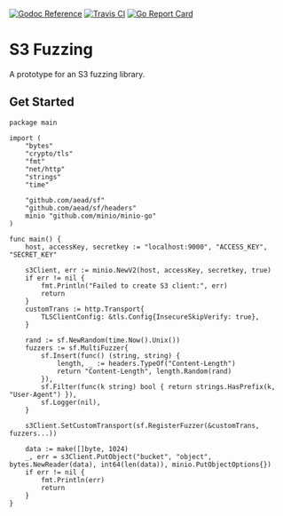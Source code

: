 [![Godoc Reference](https://godoc.org/github.com/aead/sf?status.svg)](https://godoc.org/github.com/aead/sf)
[![Travis CI](https://travis-ci.org/aead/sf.svg?branch=master)](https://travis-ci.org/aead/sf)
[![Go Report Card](https://goreportcard.com/badge/aead/sf)](https://goreportcard.com/report/aead/sf)

# S3 Fuzzing

A prototype for an S3 fuzzing library.

## Get Started

```
package main

import (
	"bytes"
	"crypto/tls"
	"fmt"
	"net/http"
	"strings"
	"time"

	"github.com/aead/sf"
	"github.com/aead/sf/headers"
	minio "github.com/minio/minio-go"
)

func main() {
	host, accessKey, secretkey := "localhost:9000", "ACCESS_KEY", "SECRET_KEY"

	s3Client, err := minio.NewV2(host, accessKey, secretkey, true)
	if err != nil {
		fmt.Println("Failed to create S3 client:", err)
        return
	}
	customTrans := http.Transport{
		TLSClientConfig: &tls.Config{InsecureSkipVerify: true},
	}

	rand := sf.NewRandom(time.Now().Unix())
	fuzzers := sf.MultiFuzzer{
		sf.Insert(func() (string, string) {
			length, _ := headers.TypeOf("Content-Length")
			return "Content-Length", length.Random(rand)
		}),
		sf.Filter(func(k string) bool { return strings.HasPrefix(k, "User-Agent") }),
		sf.Logger(nil),
	}

	s3Client.SetCustomTransport(sf.RegisterFuzzer(&customTrans, fuzzers...))

	data := make([]byte, 1024)
	_, err = s3Client.PutObject("bucket", "object", bytes.NewReader(data), int64(len(data)), minio.PutObjectOptions{})
	if err != nil {
		fmt.Println(err)
		return
	}
}
```